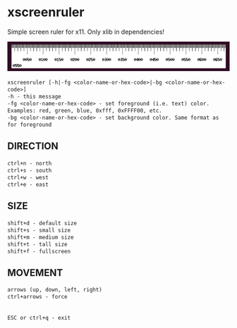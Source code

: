 # xscreenruler
Simple screen ruler for x11. Only xlib in dependencies!

![xscreenruler.png](https://github.com/6d7367/xscreenruler/blob/master/xscreenruler.png)

```
xscreenruler [-h|-fg <color-name-or-hex-code>|-bg <color-name-or-hex-code>]
-h - this message
-fg <color-name-or-hex-code> - set foreground (i.e. text) color. Examples: red, green, blue, 0xfff, 0xFFFF00, etc.
-bg <color-name-or-hex-code> - set background color. Same format as for foreground
```

## DIRECTION
```
ctrl+n - north
ctrl+s - south
ctrl+w - west
ctrl+e - east
```

## SIZE
```
shift+d - default size
shift+s - small size
shift+m - medium size
shift+t - tall size
shift+f - fullscreen
```

## MOVEMENT
```
arrows (up, down, left, right)
ctrl+arrows - force


ESC or ctrl+q - exit
```